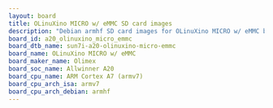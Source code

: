 ```yaml
---
layout: board
title: OLinuXino MICRO w/ eMMC SD card images
description: "Debian armhf SD card images for OLinuXino MICRO w/ eMMC by Olimex, SoC: Allwinner A20, CPU ISA: armv7"
board_id: a20_olinuxino_micro_emmc
board_dtb_name: sun7i-a20-olinuxino-micro-emmc
board_name: OLinuXino MICRO w/ eMMC
board_maker_name: Olimex
board_soc_name: Allwinner A20
board_cpu_name: ARM Cortex A7 (armv7)
board_cpu_arch_isa: armv7
board_cpu_arch_debian: armhf
---
```

